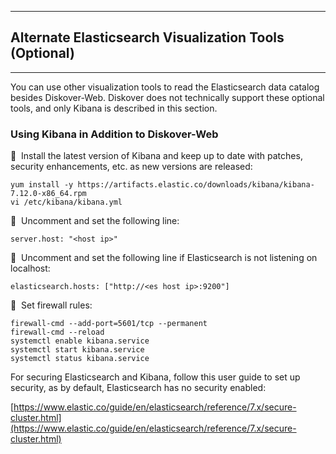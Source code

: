 ___
## Alternate Elasticsearch Visualization Tools (Optional)
___

You can use other visualization tools to read the Elasticsearch data catalog besides Diskover-Web. Diskover does not technically support these optional tools, and only Kibana is described in this section.

### Using Kibana in Addition to Diskover-Web

🔴 &nbsp;Install the latest version of Kibana and keep up to date with patches, security enhancements, etc. as new versions are released:
```
yum install -y https://artifacts.elastic.co/downloads/kibana/kibana-7.12.0-x86_64.rpm
vi /etc/kibana/kibana.yml
```

🔴 &nbsp;Uncomment and set the following line:
```
server.host: "<host ip>"
```

🔴 &nbsp;Uncomment and set the following line if Elasticsearch is not listening on localhost:
```
elasticsearch.hosts: ["http://<es host ip>:9200"]
```

🔴 &nbsp;Set firewall rules:
```
firewall-cmd --add-port=5601/tcp --permanent
firewall-cmd --reload
systemctl enable kibana.service
systemctl start kibana.service
systemctl status kibana.service
```

For securing Elasticsearch and Kibana, follow this user guide to set up security, as by default, Elasticsearch has no security enabled:

[https://www.elastic.co/guide/en/elasticsearch/reference/7.x/secure-cluster.html](https://www.elastic.co/guide/en/elasticsearch/reference/7.x/secure-cluster.html)

